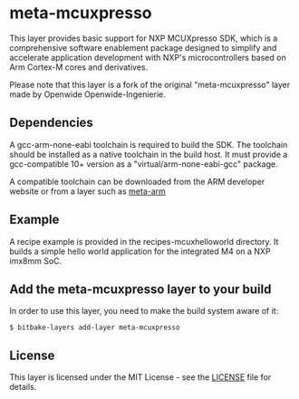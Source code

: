 # meta-mcuxpresso

This layer provides basic support for NXP MCUXpresso SDK, which is a
comprehensive software enablement package designed to simplify and accelerate
application development with NXP's microcontrollers based on Arm Cortex-M cores
and derivatives.

Please note that this layer is a fork of the original "meta-mcuxpresso" layer
made by Openwide Openwide-Ingenierie.

## Dependencies

A gcc-arm-none-eabi toolchain is required to build the SDK. The toolchain
should be installed as a native toolchain in the build host. It must provide
a gcc-compatible 10+ version as a "virtual/arm-none-eabi-gcc" package.

A compatible toolchain can be downloaded from the ARM developer website or
from a layer such as [meta-arm](https://github.com/jonmason/meta-arm)

## Example

A recipe example is provided in the recipes-mcuxhelloworld directory. It builds
a simple hello world application for the integrated M4 on a NXP imx8mm SoC.

## Add the meta-mcuxpresso layer to your build

In order to use this layer, you need to make the build system aware of
it:
```
$ bitbake-layers add-layer meta-mcuxpresso
```

## License
This layer is licensed under the MIT License - see the [LICENSE](LICENSE)
file for details.
